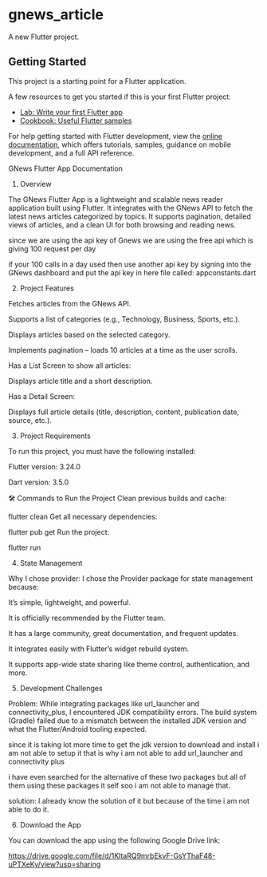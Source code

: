 # gnews_article

A new Flutter project.

## Getting Started

This project is a starting point for a Flutter application.

A few resources to get you started if this is your first Flutter project:

- [Lab: Write your first Flutter app](https://docs.flutter.dev/get-started/codelab)
- [Cookbook: Useful Flutter samples](https://docs.flutter.dev/cookbook)

For help getting started with Flutter development, view the
[online documentation](https://docs.flutter.dev/), which offers tutorials,
samples, guidance on mobile development, and a full API reference.

GNews Flutter App Documentation


1. Overview

The GNews Flutter App is a lightweight and scalable news reader application built using Flutter. It integrates with the GNews API to fetch the latest news articles categorized by topics. It supports pagination, detailed views of articles, and a clean UI for both browsing and reading news.

since we are using the api key of Gnews we are using the free api which is giving 100 request per day

if your 100 calls in a day used then use another api key by signing into the GNews dashboard and put the api key in here file called:  appconstants.dart


2. Project Features

Fetches articles from the GNews API.

Supports a list of categories (e.g., Technology, Business, Sports, etc.).

Displays articles based on the selected category.

Implements pagination – loads 10 articles at a time as the user scrolls.

Has a List Screen to show all articles:

Displays article title and a short description.

Has a Detail Screen:

Displays full article details (title, description, content, publication date, source, etc.).



3. Project Requirements

To run this project, you must have the following installed:

Flutter version: 3.24.0

Dart version: 3.5.0

🛠️ Commands to Run the Project
Clean previous builds and cache:

flutter clean
Get all necessary dependencies:

flutter pub get
Run the project:

flutter run


4. State Management

Why I chose provider:
I chose the Provider package for state management because:

It’s simple, lightweight, and powerful.

It is officially recommended by the Flutter team.

It has a large community, great documentation, and frequent updates.

It integrates easily with Flutter’s widget rebuild system.

It supports app-wide state sharing like theme control, authentication, and more.



5. Development Challenges

Problem:
While integrating packages like url_launcher and connectivity_plus, I encountered JDK compatibility errors. The build system (Gradle) failed due to a mismatch between the installed JDK version and what the Flutter/Android tooling expected.

since it is taking lot more time to get the jdk version to download and install i am not able to setup it 
that is why i am not able to add url_launcher and connectivity plus

i have even searched for the alternative of these two packages but all of them using these packages it self soo i am not able to manage that.

solution: I already know the solution of it but because of the time i am not able to do it.

6. Download the App

You can download the app using the following Google Drive link:

https://drive.google.com/file/d/1KltaRQ9mrbEkvF-GsYThaF48-uPTXeKy/view?usp=sharing
